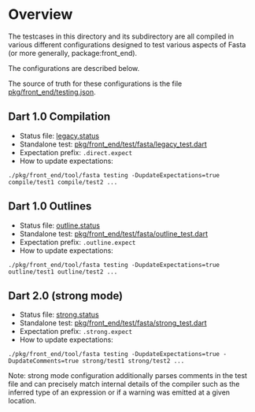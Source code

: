 <!--
  -- Copyright (c) 2017, the Dart project authors.  Please see the AUTHORS file
  -- for details. All rights reserved. Use of this source code is governed by a
  -- BSD-style license that can be found in the LICENSE file.
  -->
# Overview

The testcases in this directory and its subdirectory are all compiled in various different configurations designed to test various aspects of Fasta (or more generally, package:front_end).

The configurations are described below.

The source of truth for these configurations is the file [pkg/front_end/testing.json](../testing.json).

## Dart 1.0 Compilation

* Status file: [legacy.status](legacy.status)
* Standalone test: [pkg/front_end/test/fasta/legacy_test.dart](../test/fasta/legacy_test.dart)
* Expectation prefix: `.direct.expect`
* How to update expectations:

```
./pkg/front_end/tool/fasta testing -DupdateExpectations=true compile/test1 compile/test2 ...
```


## Dart 1.0 Outlines

* Status file: [outline.status](outline.status)
* Standalone test: [pkg/front_end/test/fasta/outline_test.dart](../test/fasta/outline_test.dart)
* Expectation prefix: `.outline.expect`
* How to update expectations:

```
./pkg/front_end/tool/fasta testing -DupdateExpectations=true outline/test1 outline/test2 ...
```

## Dart 2.0 (strong mode)

* Status file: [strong.status](strong.status)
* Standalone test: [pkg/front_end/test/fasta/strong_test.dart](../test/fasta/strong_test.dart)
* Expectation prefix: `.strong.expect`
* How to update expectations:

```
./pkg/front_end/tool/fasta testing -DupdateExpectations=true -DupdateComments=true strong/test1 strong/test2 ...
```

Note: strong mode configuration additionally parses comments in the test file and can precisely match internal details of the compiler such as the inferred type of an expression or if a warning was emitted at a given location.
